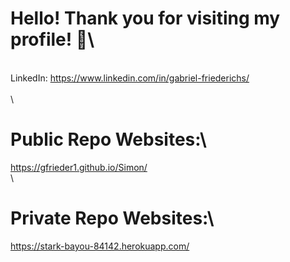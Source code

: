 # Hello! Thank you for visiting my profile! 💚\
\
LinkedIn: https://www.linkedin.com/in/gabriel-friederichs/ \
\
\
# Public Repo Websites:\
https://gfrieder1.github.io/Simon/ \
\
# Private Repo Websites:\
https://stark-bayou-84142.herokuapp.com/
